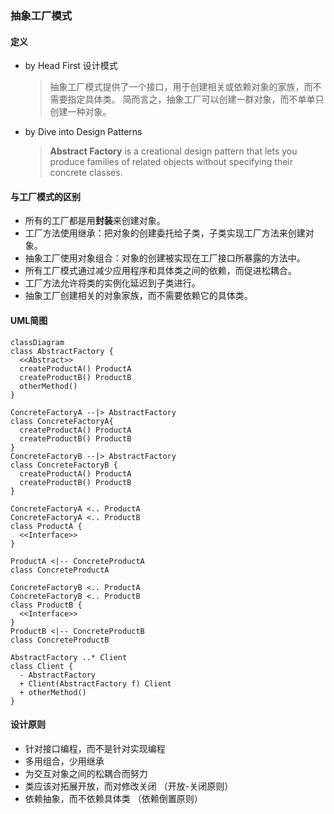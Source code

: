### 抽象工厂模式

#### 定义
- by Head First 设计模式
  > 抽象工厂模式提供了一个接口，用于创建相关或依赖对象的家族，而不需要指定具体类。
  > 简而言之，抽象工厂可以创建一群对象，而不单单只创建一种对象。

- by Dive into Design Patterns
  > **Abstract Factory** is a creational design pattern that lets you 
  > produce families of related objects without specifying their 
  > concrete classes.

#### 与工厂模式的区别

- 所有的工厂都是用**封装**来创建对象。
- 工厂方法使用继承：把对象的创建委托给子类，子类实现工厂方法来创建对象。
- 抽象工厂使用对象组合：对象的创建被实现在工厂接口所暴露的方法中。
- 所有工厂模式通过减少应用程序和具体类之间的依赖，而促进松耦合。
- 工厂方法允许将类的实例化延迟到子类进行。
- 抽象工厂创建相关的对象家族，而不需要依赖它的具体类。

#### UML简图

```mermaid
classDiagram
class AbstractFactory {
  <<Abstract>>
  createProductA() ProductA
  createProductB() ProductB
  otherMethod()
}

ConcreteFactoryA --|> AbstractFactory
class ConcreteFactoryA{
  createProductA() ProductA
  createProductB() ProductB
}
ConcreteFactoryB --|> AbstractFactory
class ConcreteFactoryB {
  createProductA() ProductA
  createProductB() ProductB
}

ConcreteFactoryA <.. ProductA
ConcreteFactoryA <.. ProductB
class ProductA {
  <<Interface>>
}

ProductA <|-- ConcreteProductA
class ConcreteProductA

ConcreteFactoryB <.. ProductA
ConcreteFactoryB <.. ProductB
class ProductB {
  <<Interface>>
}
ProductB <|-- ConcreteProductB
class ConcreteProductB

AbstractFactory ..* Client
class Client {
  - AbstractFactory
  + Client(AbstractFactory f) Client
  + otherMethod()
}

```

#### 设计原则

- 针对接口编程，而不是针对实现编程
- 多用组合，少用继承
- 为交互对象之间的松耦合而努力
- 类应该对拓展开放，而对修改关闭 （开放-关闭原则）
- 依赖抽象，而不依赖具体类 （依赖倒置原则）